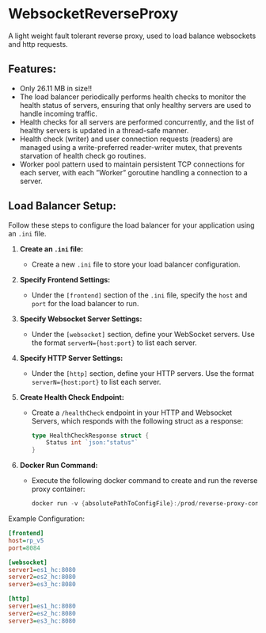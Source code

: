 # WebsocketReverseProxy
A light weight fault tolerant reverse proxy, used to load balance websockets and http requests.


## Features:

- Only 26.11 MB in size!!
- The load balancer periodically performs health checks to monitor the health status of servers, ensuring that only healthy servers are used to handle incoming traffic.
- Health checks for all servers are performed concurrently, and the list of healthy servers is updated in a thread-safe manner.
- Health check (writer) and user connection requests (readers) are managed using a write-preferred reader-writer mutex, that prevents starvation of health check go routines.
- Worker pool pattern used to maintain persistent TCP connections for each server, with each ”Worker” goroutine handling a connection to a server.



## Load Balancer Setup:

Follow these steps to configure the load balancer for your application using an `.ini` file.


1. **Create an `.ini` file:**

   - Create a new `.ini` file to store your load balancer configuration.

2. **Specify Frontend Settings:**

   - Under the `[frontend]` section of the `.ini` file, specify the `host` and `port` for the load balancer to run.
     
3. **Specify Websocket Server Settings:**
   
   - Under the `[websocket]` section, define your WebSocket servers. Use the format `serverN={host:port}` to list each server.
     
4. **Specify HTTP Server Settings:**
   
   - Under the `[http]` section, define your HTTP servers. Use the format `serverN={host:port}` to list each server.

5. **Create Health Check Endpoint:**

   - Create a `/healthCheck` endpoint in your HTTP and Websocket Servers, which responds with the following struct as a response:
     ```go
     type HealthCheckResponse struct {
	     Status int `json:"status"`
     }

5. **Docker Run Command:**

   - Execute the following docker command to create and run the reverse proxy container:

     ```powershell
     docker run -v {absolutePathToConfigFile}:/prod/reverse-proxy-config.ini reverse_proxy_v5_http

   
Example Configuration:
   ```ini
   [frontend]
   host=rp_v5
   port=8084

   [websocket]
   server1=es1_hc:8080
   server2=es2_hc:8080
   server3=es3_hc:8080

   [http]
   server1=es1_hc:8080
   server2=es2_hc:8080
   server3=es3_hc:8080

